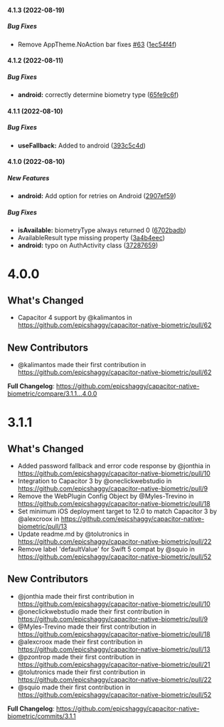 #### 4.1.3 (2022-08-19)

##### Bug Fixes

*  Remove AppTheme.NoAction bar fixes [#63](https://github.com/epicshaggy/capacitor-native-biometric/pull/63) ([1ec54f4f](https://github.com/epicshaggy/capacitor-native-biometric/commit/1ec54f4ff41111ae916a1e9900ddbb683c407a1a))

#### 4.1.2 (2022-08-11)

##### Bug Fixes

* **android:**  correctly determine biometry type ([65fe9c6f](https://github.com/epicshaggy/capacitor-native-biometric/commit/65fe9c6f92e315f5f893327d94e44a2425f50c20))

#### 4.1.1 (2022-08-10)

##### Bug Fixes

* **useFallback:**  Added to android ([393c5c4d](https://github.com/epicshaggy/capacitor-native-biometric/commit/393c5c4de8757c9849ae92d92350029e8144d4d5))

#### 4.1.0 (2022-08-10)

##### New Features

- **android:** Add option for retries on Android ([2907ef59](https://github.com/epicshaggy/capacitor-native-biometric/commit/2907ef59824ef0b2e3cb59c83708d713a2988708))

##### Bug Fixes

- **isAvailable:** biometryType always returned 0 ([6702badb](https://github.com/epicshaggy/capacitor-native-biometric/commit/6702badb3031906963949dd88e42cfe663b31009))
- AvailableResult type missing property ([3a4b4eec](https://github.com/epicshaggy/capacitor-native-biometric/commit/3a4b4eecc8220ca87f558fb12dd31eef81239088))
- **android:** typo on AuthActivity class ([37287659](https://github.com/epicshaggy/capacitor-native-biometric/commit/372876598ede6aa7bf113230dda7388854a0f473))

# 4.0.0

## What's Changed

- Capacitor 4 support by @kalimantos in https://github.com/epicshaggy/capacitor-native-biometric/pull/62

## New Contributors

- @kalimantos made their first contribution in https://github.com/epicshaggy/capacitor-native-biometric/pull/62

**Full Changelog**: https://github.com/epicshaggy/capacitor-native-biometric/compare/3.1.1...4.0.0

# 3.1.1

## What's Changed

- Added password fallback and error code response by @jonthia in https://github.com/epicshaggy/capacitor-native-biometric/pull/10
- Integration to Capacitor 3 by @oneclickwebstudio in https://github.com/epicshaggy/capacitor-native-biometric/pull/9
- Remove the WebPlugin Config Object by @Myles-Trevino in https://github.com/epicshaggy/capacitor-native-biometric/pull/18
- Set minimum iOS deployment target to 12.0 to match Capacitor 3 by @alexcroox in https://github.com/epicshaggy/capacitor-native-biometric/pull/13
- Update readme.md by @tolutronics in https://github.com/epicshaggy/capacitor-native-biometric/pull/22
- Remove label 'defaultValue' for Swift 5 compat by @squio in https://github.com/epicshaggy/capacitor-native-biometric/pull/52

## New Contributors

- @jonthia made their first contribution in https://github.com/epicshaggy/capacitor-native-biometric/pull/10
- @oneclickwebstudio made their first contribution in https://github.com/epicshaggy/capacitor-native-biometric/pull/9
- @Myles-Trevino made their first contribution in https://github.com/epicshaggy/capacitor-native-biometric/pull/18
- @alexcroox made their first contribution in https://github.com/epicshaggy/capacitor-native-biometric/pull/13
- @pzontrop made their first contribution in https://github.com/epicshaggy/capacitor-native-biometric/pull/21
- @tolutronics made their first contribution in https://github.com/epicshaggy/capacitor-native-biometric/pull/22
- @squio made their first contribution in https://github.com/epicshaggy/capacitor-native-biometric/pull/52

**Full Changelog**: https://github.com/epicshaggy/capacitor-native-biometric/commits/3.1.1
